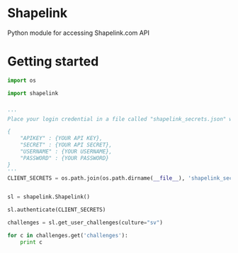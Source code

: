 Shapelink
=========

Python module for accessing Shapelink.com API


# Getting started



```python
import os

import shapelink


'''
Place your login credential in a file called "shapelink_secrets.json" with the following (json) format:

{
    "APIKEY" : {YOUR API KEY},
    "SECRET" : {YOUR API SECRET},
    "USERNAME" : {YOUR USERNAME},
    "PASSWORD" : {YOUR PASSWORD}
}
'''
CLIENT_SECRETS = os.path.join(os.path.dirname(__file__), 'shapelink_secrets.json')


sl = shapelink.Shapelink()

sl.authenticate(CLIENT_SECRETS)

challenges = sl.get_user_challenges(culture="sv")

for c in challenges.get('challenges'):
    print c

```
